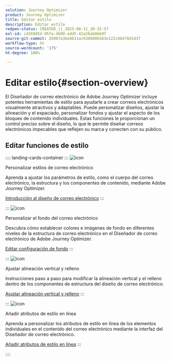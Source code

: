 ```yaml
---
solution: Journey Optimizer
product: Journey Optimizer
title: Editar estilo
description: Editar estilo
redpen-status: CREATED_||_2025-08-11_20-32-57
exl-id: c4269d5d-95fa-4b00-add5-42a26ab0de9f
source-git-commit: 2b907a3be8b11ac6308d0b563e122c88478d1d37
workflow-type: ht
source-wordcount: '175'
ht-degree: 100%

---
```


# Editar estilo{#section-overview}

El Diseñador de correo electrónico de Adobe Journey Optimizer incluye potentes herramientas de estilo para ayudarle a crear correos electrónicos visualmente atractivos y adaptables. Puede personalizar diseños, ajustar la alineación y el espaciado, personalizar fondos y ajustar el aspecto de los bloques de contenido individuales. Estas funciones le proporcionan un control preciso sobre el diseño, lo que le permite diseñar correos electrónicos impecables que reflejen su marca y conecten con su público.

## Editar funciones de estilo

:::: landing-cards-container
:::
![icon](https://cdn.experienceleague.adobe.com/icons/circle-play.svg?lang=es)

Personalizar estilos de correo electrónico

Aprenda a ajustar los parámetros de estilo, como el cuerpo del correo electrónico, la estructura y los componentes de contenido, mediante Adobe Journey Optimizer.

[Introducción al diseño de correo electrónico](../using/email/get-started-email-style.md)
:::

:::
![icon](https://cdn.experienceleague.adobe.com/icons/bullseye.svg?lang=es)

Personalizar el fondo del correo electrónico

Descubra cómo establecer colores e imágenes de fondo en diferentes niveles de la estructura de correo electrónico en el Diseñador de correo electrónico de Adobe Journey Optimizer.

[Editar configuración de fondo](../using/email/backgrounds.md)
:::

:::
![icon](https://cdn.experienceleague.adobe.com/icons/list-check.svg?lang=es)

Ajustar alineación vertical y relleno

Instrucciones paso a paso para modificar la alineación vertical y el relleno dentro de los componentes de estructura del diseño de correo electrónico.

[Ajustar alineación vertical y relleno](../using/email/alignment-and-padding.md)
:::

:::
![icon](https://cdn.experienceleague.adobe.com/icons/code-branch.svg?lang=es)

Añadir atributos de estilo en línea

Aprenda a personalizar los atributos de estilo en línea de los elementos individuales en el contenido del correo electrónico mediante la interfaz del Diseñador de correo electrónico.

[Añadir atributos de estilo en línea](../using/email/inline-styling.md)
:::

::::
